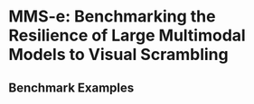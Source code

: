 # MMS-e: Benchmarking the Resilience of Large Multimodal Models to Visual Scrambling
## Benchmark Examples
